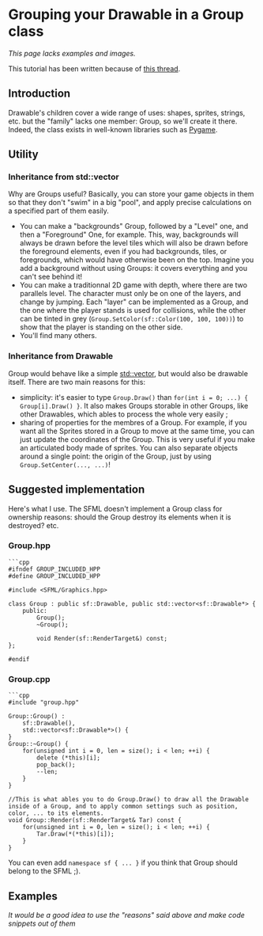 # Grouping your Drawable in a Group class

_This page lacks examples and images._

This tutorial has been written because of [this thread](http://fr.sfml-dev.org/forums/index.php?topic=7719.new#new).

## Introduction

Drawable's children cover a wide range of uses: shapes, sprites, strings, etc. but the "family" lacks one member: Group, so we'll create it there. Indeed, the class exists in well-known libraries such as [Pygame](http://www.pygame.org/news.html).

## Utility

### Inheritance from std::vector

Why are Groups useful? Basically, you can store your game objects in them so that they don't "swim" in a big "pool", and apply precise calculations on a specified part of them easily.
* You can make a "backgrounds" Group, followed by a "Level" one, and then a "Foreground" One, for example. This, way, backgrounds will always be drawn before the level tiles which will also be drawn before the foreground elements, even if you had backgrounds, tiles, or foregrounds, which would have otherwise been on the top. Imagine you add a background without using Groups: it covers everything and you can't see behind it!
* You can make a traditionnal 2D game with depth, where there are two parallels level. The character must only be on one of the layers, and change by jumping. Each "layer" can be implemented as a Group, and the one where the player stands is used for collisions, while the other can be tinted in grey (`Group.SetColor(sf::Color(100, 100, 100))`) to show that the player is standing on the other side.
* You'll find many others.

### Inheritance from Drawable

Group would behave like a simple [std::vector](http://en.cppreference.com/w/cpp/container/vector), but would also be drawable itself. There are two main reasons for this:
* simplicity: it's easier to type `Group.Draw()` than `for(int i = 0; ...) { Group[i].Draw() }`. It also makes Groups storable in other Groups, like other Drawables, which ables to process the whole very easily ;
* sharing of properties for the membres of a Group. For example, if you want all the Sprites stored in a Group to move at the same time, you can just update the coordinates of the Group. This is very useful if you make an articulated body made of sprites. You can also separate objects around a single point: the origin of the Group, just by using `Group.SetCenter(..., ...)`!

## Suggested implementation

Here's what I use. The SFML doesn't implement a Group class for ownership reasons: should the Group destroy its elements when it is destroyed? etc.

### Group.hpp
	```cpp
	#ifndef GROUP_INCLUDED_HPP
	#define GROUP_INCLUDED_HPP

	#include <SFML/Graphics.hpp>

	class Group : public sf::Drawable, public std::vector<sf::Drawable*> {
		public:
			Group();
			~Group();

			void Render(sf::RenderTarget&) const;
	};

	#endif

### Group.cpp

	```cpp
	#include "group.hpp"

	Group::Group() :
		sf::Drawable(),
		std::vector<sf::Drawable*>() {
	}
	Group::~Group() {
		for(unsigned int i = 0, len = size(); i < len; ++i) {
			delete (*this)[i];
			pop_back();
			--len;
		}
	}

	//This is what ables you to do Group.Draw() to draw all the Drawable inside of a Group, and to apply common settings such as position, color, ... to its elements.
	void Group::Render(sf::RenderTarget& Tar) const {
		for(unsigned int i = 0, len = size(); i < len; ++i) {
			Tar.Draw(*(*this)[i]);
		}
	}

You can even add `namespace sf { ... }` if you think that Group should belong to the SFML ;).

## Examples

_It would be a good idea to use the "reasons" said above and make code snippets out of them_